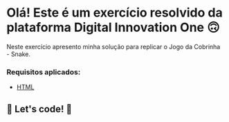 # Olá! Este é um exercício resolvido da plataforma Digital Innovation One 🙃

Neste exercício apresento minha solução para replicar o Jogo da Cobrinha - Snake.

### Requisitos aplicados:

* [HTML](https://www.w3schools.com/html/)

## 🚀 Let's code! 🚀
